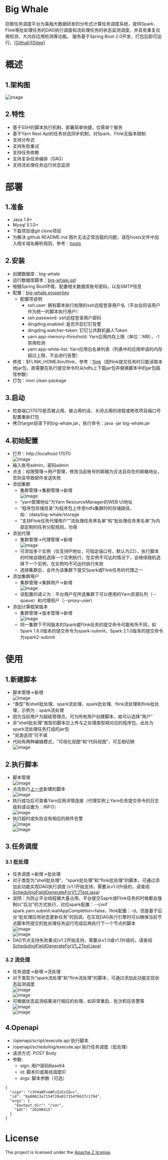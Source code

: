 # Big Whale
巨鲸任务调度平台为美柚大数据研发的分布式计算任务调度系统，提供Spark、Flink等批处理任务的DAG执行调度和流处理任务的状态监测调度，并具有重复应用检测、大内存应用检测等功能。
服务基于Spring Boot 2.0开发，打包后即可运行。[[Github]](https://github.com/MeetYouDevs/big-whale)[[Gitee]](https://gitee.com/meetyoucrop/big-whale)

# 概述
## 1.架构图
![image](https://gitee.com/meetyoucrop/big-whale/raw/1.2/doc/images/architecture.png)
## 2.特性
* 基于SSH的脚本执行机制，部署简单快捷，仅需单个服务
* 基于Yarn Rest Api的任务状态同步机制，对Spark、Flink无版本限制
* 支持分布式
* 支持失败重试
* 支持任务依赖
* 支持复杂任务编排（DAG）
* 支持流处理任务运行状态监测
# 部署
## 1.准备
* Java 1.8+
* Mysql 5.1.0+
* 下载项目或git clone项目
* 为解决 github README.md 图片无法正常加载的问题，请在hosts文件中加入相关域名解析规则，参考：[hosts](https://github.com/MeetYouDevs/big-whale/blob/1.2/doc/hosts)
## 2.安装
* 创建数据库：big-whale
* 运行数据库脚本：[big-whale.sql](https://github.com/MeetYouDevs/big-whale/blob/1.2/script/big-whale.sql)
* 根据Spring Boot环境，配置相关数据库账号密码，以及SMTP信息
* 配置：[big-whale.properties](https://github.com/MeetYouDevs/big-whale/blob/1.2/src/main/resources/big-whale.properties)
  * 配置项说明
    * ssh.user: 拥有脚本执行权限的ssh远程登录用户名（平台会将该用户作为统一的脚本执行用户）
    * ssh.password: ssh远程登录用户密码
    * dingding.enabled: 是否开启钉钉告警
    * dingding.watcher-token: 钉钉公共群机器人Token
    * yarn.app-memory-threshold: Yarn应用内存上限（单位：MB），-1禁用检测
    * yarn.app-white-list: Yarn应用白名单列表（列表中的应用申请的内存超过上限，不会进行告警）
* 修改：$FLINK_HOME/bin/flink，参考：[flink](https://github.com/MeetYouDevs/big-whale/blob/1.2/bin/flink)（因flink提交任务时只能读取本地jar包，故需要在执行提交命令时从hdfs上下载jar包并替换脚本中的jar包路径参数）
* 打包：mvn clean package
## 3.启动
* 检查端口17070是否被占用，被占用的话，关闭占用的进程或修改项目端口号配置重新打包
* 拷贝target目录下的big-whale.jar，执行命令：java -jar big-whale.jar
## 4.初始配置
* 打开：http://localhost:17070  
  ![image](https://gitee.com/meetyoucrop/big-whale/raw/1.2/doc/images/step1-login.png)
* 输入账号admin，密码admin
* 点击：权限管理->用户管理，修改当前账号的邮箱为合法且存在的邮箱地址，否则会导致邮件发送失败
* 添加集群
  * 集群管理->集群管理->新增  
  ![image](https://gitee.com/meetyoucrop/big-whale/raw/1.2/doc/images/step2-cluster_add.png)
  * “yarn管理地址”为Yarn ResourceManager的WEB UI地址
  * “程序包存储目录”为程序包上传至hdfs集群时的存储路径，如：/data/big-whale/storage
  * “支持Flink任务代理用户”“流处理任务黑名单”和“批处理任务黑名单”为内部定制的任务分配规则，勿填
* 添加代理
  * 集群管理->代理管理->新增  
  ![image](https://gitee.com/meetyoucrop/big-whale/raw/1.2/doc/images/step3-cluster_agent_add.png)
  * 可添加多个实例（仅支持IP地址，可指定端口号，默认为22），执行脚本的时候会随机选择一个实例执行，在实例不可达的情况下，会继续随机选择下一个实例，在实例均不可达时执行失败
  * 选择集群后，会作为该集群下提交Spark或Flink任务的代理之一
* 添加集群用户
  * 集群管理->集群用户->新增  
  ![image](https://gitee.com/meetyoucrop/big-whale/raw/1.2/doc/images/step4-cluster_cluster_user_add.png)
  * 该配置的语义为：平台用户在所选集群下可以使用的Yarn资源队列（--queue）和代理用户（--proxy-user）
* 添加计算框架版本
  * 集群管理->版本管理->新增  
  ![image](https://gitee.com/meetyoucrop/big-whale/raw/1.2/doc/images/step5-cluster_compute_framework_add.png)
  * 同一集群下不同版本的Spark或Flink任务的提交命令可能有所不同，如Spark 1.6.0版本的提交命令为spark-submit，Spark 2.1.0版本的提交命令为spark2-submit
# 使用
## 1.新建脚本
* 脚本管理->新增  
![image](https://gitee.com/meetyoucrop/big-whale/raw/1.2/doc/images/step6-script_add.png)
* “类型”有shell批处理、spark流处理、spark批处理、flink流处理和flink批处理，示例为：spark流处理
* 因为当前用户为超级管理员，可为所有用户创建脚本，故可以选择“用户”
* 非“shell批处理”类型的脚本应上传与之处理类型相对应的程序包，此处为spark流处理任务打成的jar包
* “资源选项”可不填
* 代码有两种编辑模式，“可视化视图”和“代码视图”，可互相切换  
![image](https://gitee.com/meetyoucrop/big-whale/raw/1.2/doc/images/step7-script_add_code.png)
## 2.执行脚本
* 脚本管理  
![image](https://gitee.com/meetyoucrop/big-whale/raw/1.2/doc/images/step8-script_list.png)
* 点击执行[上一步](#1新建脚本)新建的脚本  
![image](https://gitee.com/meetyoucrop/big-whale/raw/1.2/doc/images/step9-script_execute_running.png)
* 执行成功后可查看Yarn应用详情连接（代理实例上Yarn任务提交命令的日志级别请设置为：INFO）  
![image](https://gitee.com/meetyoucrop/big-whale/raw/1.2/doc/images/step10-script_execute_success.png)
* 执行超时或失败会有相应的邮件告警  
![image](https://gitee.com/meetyoucrop/big-whale/raw/1.2/doc/images/steperr-script_execute_timeout.png)  
![image](https://gitee.com/meetyoucrop/big-whale/raw/1.2/doc/images/steperr-script_execute_failed.png)
## 3.任务调度
### 3.1 批处理
* 任务调度->新增->批处理
* 对于类型为“shell批处理”、“spark批处理”和“flink批处理”的脚本，可通过添加此功能实现DAG执行调度 (v1.1开始支持，需要从v1.0升级的，请查阅[SchedulingFieldGenerateForV1_1Test.java](https://github.com/MeetYouDevs/big-whale/blob/1.2/src/test/java/com/meiyou/bigwhale/test/SchedulingFieldGenerateForV1_1Test.java))
* 说明：为防止平台线程被大量占用，平台提交Saprk或Flink任务的时候都会强制以“后台”的方式执行，对应spark配置：--conf spark.yarn.submit.waitAppCompletion=false，flink配置：-d，但是基于后台“批处理应用状态更新任务”的回调，在实现DAG执行引擎时可以确保当前节点脚本所提交的批处理任务运行完成后再执行下一个节点的脚本  
![image](https://gitee.com/meetyoucrop/big-whale/raw/1.2/doc/images/step11-scheduling_batch_add.png)  
![image](https://gitee.com/meetyoucrop/big-whale/raw/1.2/doc/images/step12-scheduling_batch_list.png)
* DAG节点支持失败重试(v1.2开始支持，需要从v1.0或v1.1升级的，请查阅[SchedulingFieldGenerateForV1_2Test.java](https://github.com/MeetYouDevs/big-whale/blob/1.2/src/test/java/com/meiyou/bigwhale/test/SchedulingFieldGenerateForV1_2Test.java))
### 3.2 流处理
* 任务调度->新增->流处理
* 对于类型为“spark流处理”和“flink流处理”的脚本，可通过添加此功能实现状态监测调度  
![image](https://gitee.com/meetyoucrop/big-whale/raw/1.2/doc/images/step13-scheduling_streaming_add.png)  
![image](https://gitee.com/meetyoucrop/big-whale/raw/1.2/doc/images/step14-scheduling_streaming_list.png)
* 可根据状态监测结果进行相应的处理，如异常重启、批次积压告警等  
![image](https://gitee.com/meetyoucrop/big-whale/raw/1.2/doc/images/steperr-spark_streaming_failed.png)  
![image](https://gitee.com/meetyoucrop/big-whale/raw/1.2/doc/images/steperr-spark_streaming_overstock.png)
## 4.Openapi
* /openapi/script/execute.api 执行脚本
* /openapi/scheduling/execute.api 执行任务调度（批处理）
* 请求方式: POST Body
* 参数:
  * sign: 用户密码Base64
  * id: 脚本ID或离线调度ID
  * args: 脚本参数（可选）
 ```
 {
   "sign": "c3V4aWFveWFuZzExIQ==",
   "id": "8a80813a7154f28a017154f6637c1794",
   "args": {
     "$output_dir": "/var",
     "$dt": "20200415"
   }
 }
 ```
# License
The project is licensed under the [Apache 2 license](https://github.com/MeetYouDevs/big-whale/blob/master/LICENSE).
